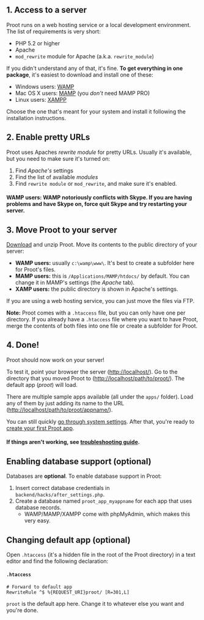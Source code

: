 
## 1. Access to a server

Proot runs on a web hosting service or a local development environment. The list of requirements is very short:

- PHP 5.2 or higher
- Apache
- `mod_rewrite` module for Apache (a.k.a. `rewrite_module`)

If you didn't understand any of that, it's fine. **To get everything in one package**, it's easiest to download and install one of these:

- Windows users: <a href="http://www.wampserver.com/en/#begin-wrapper" target="_blank">WAMP</a>
- Mac OS X users: <a href="http://www.mamp.info/en/index.html" target="_blank">MAMP</a> (you *don't* need MAMP PRO)
- Linux users: <a href="http://www.apachefriends.org/en/xampp-linux.html" target="_blank">XAMPP</a>

Choose the one that's meant for your system and install it following the installation instructions.



## 2. Enable pretty URLs

Proot uses Apaches *rewrite module* for pretty URLs. Usually it's available, but you need to make sure it's turned on:

1. Find *Apache's* settings
2. Find the list of available *modules*
3. Find `rewrite module` or `mod_rewrite`, and make sure it's enabled.

#### **WAMP users: WAMP notoriously conflicts with Skype. If you are having problems and have Skype on, force quit Skype and try restarting your server.**



## 3. Move Proot to your server

[Download](https://bitbucket.org/Eiskis/proot/downloads/proot.zip) and unzip Proot. Move its contents to the public directory of your server:

- **WAMP users:** usually `c:\wamp\www\`. It's best to create a subfolder here for Proot's files.
- **MAMP users:** this is `/Applications/MAMP/htdocs/` by default. You can change it in MAMP's settings (the *Apache* tab).
- **XAMP users:** the public directory is shown in Apache's settings.

If you are using a web hosting service, you can just move the files via FTP.

**Note:** Proot comes with a `.htaccess` file, but you can only have one per directory. If you already have a `.htaccess` file where you want to have Proot, merge the contents of both files into one file or create a subfolder for Proot.



## 4. Done!

Proot should now work on your server!

To test it, point your browser the server ([http://localhost/](http://localhost/)). Go to the directory that you moved Proot to ([http://localhost/path/to/proot/](http://localhost/path/to/proot/)). The default app (*proot*) will load.

There are multiple sample apps available (all under the `apps/` folder). Load any of them by just adding its name to the URL ([http://localhost/path/to/proot/appname/](http://localhost/path/to/proot/appname/)).

You can still quickly [go through system settings](?category=backend&id=settings). After that, you're ready to [create your first Proot app](?category=tutorials&id=first-app).

#### **If things aren't working, see [troubleshooting guide](?category=proot&id=troubleshooting).**



## Enabling database support (optional)

Databases are **optional**. To enable database support in Proot:

1. Insert correct database credentials in `backend/hacks/after_settings.php`.
2. Create a database named `proot_app_myappname` for each app that uses database records.
	- WAMP/MAMP/XAMPP come with phpMyAdmin, which makes this very easy.



## Changing default app (optional)

Open `.htaccess` (it's a hidden file in the root of the Proot directory) in a text editor and find the following declaration:

#### `.htaccess`
	# Forward to default app
	RewriteRule ^$ %{REQUEST_URI}proot/ [R=301,L]			

`proot` is the default app here. Change it to whatever else you want and you're done.
